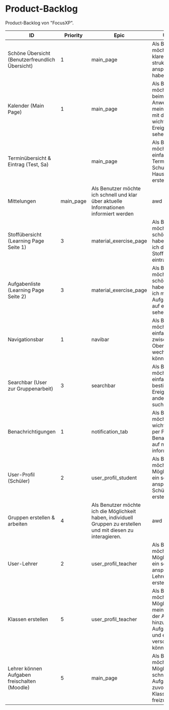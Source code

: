 
# **Product-Backlog**

Product-Backlog von "FocusXP".


| ID | Priority | Epic | User Story | COS | Effort |Status|Time|
| ---|------|------| -----------|-----|--------|-------|-------|
| Schöne Übersicht (Benutzerfreundlich Übersicht) | 1 | main_page | Als Benutzer möchte ich ein klares, gut struktuiertes und ansprechendes UI haben. | Dem Benutzer eine klar strukturierte und benutzerfreundliche Übersicht zur Verfügung stellen | awd | awd | awd |
| Kalender (Main Page) | 1 | main_page | Als Benutzer möchte ich direkt beim öffnen der Anwendung/App meinen Kalender mit den wichtigstens Ereignissen schnell sehen können | awd | awd | awd | awd |
| Terminübersicht & Eintrag (Test, Sa)  |  | main_page | Als Benutzer möchte ich es einfach haben, Termine wie Tests, Schularbeiten oder Hausaufgaben erstellen zu können | awd | awd | awd | awd |
| Mittelungen  | main_page | Als Benutzer möchte ich schnell und klar über aktuelle Informationen informiert werden | awd | awd | awd | awd | awd |
| Stoffübersicht (Learning Page Seite 1) | 3 | material_exercise_page | Als Benutzer möchte ich eine schöne Übersicht haben, in welcher ich den aktuellen Stoff sehen und eintragen kann. | awd | awd | awd | awd |
| Aufgabenliste  (Learning Page Seite 2) | 3 | material_exercise_page | Als Benutzer möchte ich eine schöne Übersicht haben, in welcher ich meine aktuellen Aufgaben schnell auf einen Blick sehen kann. | awd | awd | awd | awd |
| Navigationsbar | 1 | navibar | Als Benutzer möchte ich es einfach haben zwischen den Oberflächen wechseln zu können. | awd | awd | awd | awd |
| Searchbar (User zur Gruppenarbeit) | 3 | searchbar | Als Benutzer möchte ich es einfach haben nach bestimmten Ereignissen oder anderen Nutzern zu suchen. | awd | awd | awd | awd |
| Benachrichtigungen | 1 | notification_tab | Als Benutzer möchte ich über wichtige Ereignisse per Push-Benachrichtigungen auf meinem Handy informiert werden. | awd | awd | awd | awd |
| User-Profil (Schüler) | 2 | user_profil_student | Als Benutzer möchte ich die Möglichkeit haben, ein schönes und ansprechendes Schüler-Profil erstellen zu können. | awd | awd | awd | awd |
| Gruppen erstellen & arbeiten | 4 | Als Benutzer möchte ich die Möglichkeit haben, individuell Gruppen zu erstellen und mit diesen zu interagieren. | awd | awd | awd | awd | awd |
| User-Lehrer | 2 | user_profil_teacher | Als Benutzer möchte ich die Möglichkeit haben, ein schönes und ansprechender Lehrer-Profil erstellen zu können. | awd | awd | awd | awd |
| Klassen erstellen | 5 | user_profil_teacher | Als Benutzer möchte ich die Möglichkeit haben, meine Schüler in der App als Klasse hinzuzufügen, um Aufgaben direkt und einfach verschicken zu können. | awd | awd | awd | awd |
| Lehrer können Aufgaben freischalten (Moodle) | 5 | main_page | Als Benutzer möchte ich die Möglichkeit haben, schnell und einfach Aufgaben für meine zuvor erstellen Klassen, Aufgaben freizuschalten | awd | awd | awd | awd |

<!-- Markus sollen wir "Mittelungen" löschen, weil wir eh Benachrichtigungen haben.>
